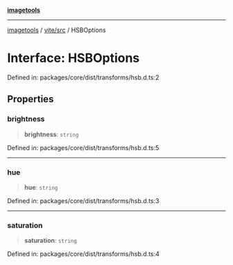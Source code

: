 [**imagetools**](../../../README.md)

***

[imagetools](../../../modules.md) / [vite/src](../README.md) / HSBOptions

# Interface: HSBOptions

Defined in: packages/core/dist/transforms/hsb.d.ts:2

## Properties

### brightness

> **brightness**: `string`

Defined in: packages/core/dist/transforms/hsb.d.ts:5

***

### hue

> **hue**: `string`

Defined in: packages/core/dist/transforms/hsb.d.ts:3

***

### saturation

> **saturation**: `string`

Defined in: packages/core/dist/transforms/hsb.d.ts:4
